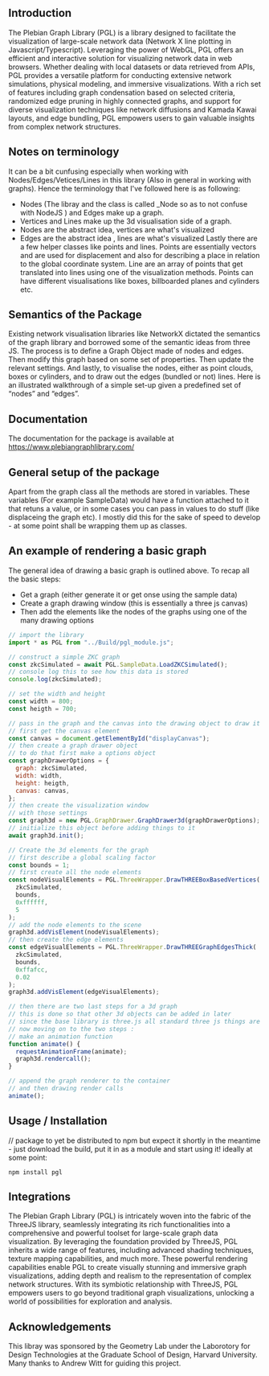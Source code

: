 ## Introduction

The Plebian Graph Library (PGL) is a library designed to facilitate the visualization of large-scale network data (Network X line plotting in Javascript/Typescript). Leveraging the power of WebGL, PGL offers an efficient and interactive solution for visualizing network data in web browsers. Whether dealing with local datasets or data retrieved from APIs, PGL provides a versatile platform for conducting extensive network simulations, physical modeling, and immersive visualizations. With a rich set of features including graph condensation based on selected criteria, randomized edge pruning in highly connected graphs, and support for diverse visualization techniques like network diffusions and Kamada Kawai layouts, and edge bundling, PGL empowers users to gain valuable insights from complex network structures.

## Notes on terminology
It can be a bit cunfusing especially when working with Nodes/Edges/Vetices/Lines in this library (Also in general in working with graphs). Hence the terminology that I've followed here is as following:
- Nodes (The libray and the class is called _Node so as to not confuse with NodeJS ) and Edges make up a graph.
- Vertices and Lines make up the 3d visualisation side of a graph. 
- Nodes are the abstract idea, vertices are what's visualized 
- Edges are the abstract idea , lines are what's visualized
Lastly there are a few helper classes like points and lines. Points are essentially vectors and are used for displacement and also for describing a place in relation to the global coordinate system. Line are an array of points that get translated into lines using one of the visualization methods. Points can have different visualisations like boxes, billboarded planes and cylinders etc.

## Semantics of the Package

Existing network visualisation libraries like NetworkX dictated the semantics of the graph library and borrowed some of the semantic ideas from three JS. The process is to define a Graph Object made of nodes and edges. Then modify this graph based on some set of properties. Then update the relevant settings. And lastly, to visualise the nodes, either as point clouds, boxes or cylinders, and to draw out the edges (bundled or not) lines.
Here is an illustrated walkthrough of a simple set-up given a predefined set of “nodes” and “edges”.

## Documentation
The documentation for the package is available at https://www.plebiangraphlibrary.com/ 

## General setup of the package 
Apart from the graph class all the methods are stored in variables. These variables (For example SampleData) would have a function attached to it that retuns a value, or in some cases you can pass in values to do stuff (like displaceing the graph etc). I mostly did this for the sake of speed to develop - at some point shall be wrapping them up as classes.

## An example of rendering a basic graph
The general idea of drawing a basic graph is outlined above. To recap all the basic steps:
- Get a graph (either generate it or get onse using the sample data)
- Create a graph drawing window (this is essentially a three js canvas)
- Then add the elements like the nodes of the graphs using one of the many drawing options 

```javascript
// import the library
import * as PGL from "../Build/pgl_module.js";

// construct a simple ZKC graph
const zkcSimulated = await PGL.SampleData.LoadZKCSimulated();
// console log this to see how this data is stored
console.log(zkcSimulated);

// set the width and height
const width = 800;
const heigth = 700;

// pass in the graph and the canvas into the drawing object to draw it
// first get the canvas element
const canvas = document.getElementById("displayCanvas");
// then create a graph drawer object
// to do that first make a options object
const graphDrawerOptions = {
  graph: zkcSimulated,
  width: width,
  height: heigth,
  canvas: canvas,
};
// then create the visualization window
// with those settings
const graph3d = new PGL.GraphDrawer.GraphDrawer3d(graphDrawerOptions);
// initialize this object before adding things to it
await graph3d.init();

// Create the 3d elements for the graph
// first describe a global scaling factor
const bounds = 1;
// first create all the node elements
const nodeVisualElements = PGL.ThreeWrapper.DrawTHREEBoxBasedVertices(
  zkcSimulated,
  bounds,
  0xffffff,
  5
);
// add the node elements to the scene
graph3d.addVisElement(nodeVisualElements);
// then create the edge elements
const edgeVisualElements = PGL.ThreeWrapper.DrawTHREEGraphEdgesThick(
  zkcSimulated,
  bounds,
  0xffafcc,
  0.02
);
graph3d.addVisElement(edgeVisualElements);

// then there are two last steps for a 3d graph
// this is done so that other 3d objects can be added in later
// since the base library is three.js all standard three js things are possible
// now moving on to the two steps :
// make an animation function
function animate() {
  requestAnimationFrame(animate);
  graph3d.rendercall();
}

// append the graph renderer to the container
// and then drawing render calls
animate();
```

## Usage / Installation

// package to yet be distributed to npm but expect it shortly
in the meantime - just download the build, put it in as a module and start using it!
ideally at some point:

```
npm install pgl
```

## Integrations

The Plebian Graph Library (PGL) is intricately woven into the fabric of the ThreeJS library, seamlessly integrating its rich functionalities into a comprehensive and powerful toolset for large-scale graph data visualization. By leveraging the foundation provided by ThreeJS, PGL inherits a wide range of features, including advanced shading techniques, texture mapping capabilities, and much more. These powerful rendering capabilities enable PGL to create visually stunning and immersive graph visualizations, adding depth and realism to the representation of complex network structures. With its symbiotic relationship with ThreeJS, PGL empowers users to go beyond traditional graph visualizations, unlocking a world of possibilities for exploration and analysis.


## Acknowledgements
This libray was sponsored by the Geometry Lab under the Laborotory for Design Technologies at the Graduate School of Design, Harvard University. Many thanks to Andrew Witt for guiding this project.
